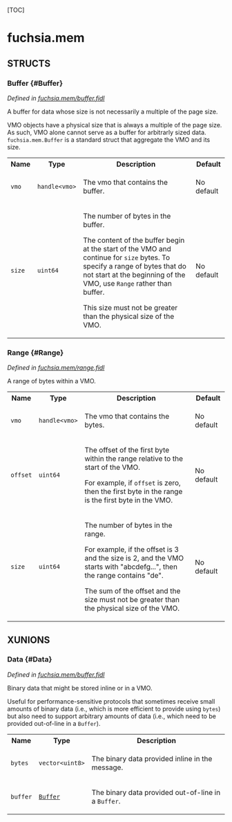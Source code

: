 [TOC]

# fuchsia.mem




## **STRUCTS**

### Buffer {#Buffer}
*Defined in [fuchsia.mem/buffer.fidl](https://fuchsia.googlesource.com/fuchsia/+/master/zircon/system/fidl/fuchsia-mem/buffer.fidl#14)*



<p>A buffer for data whose size is not necessarily a multiple of the page
size.</p>
<p>VMO objects have a physical size that is always a multiple of the page
size. As such, VMO alone cannot serve as a buffer for arbitrarly sized
data. <code>fuchsia.mem.Buffer</code> is a standard struct that aggregate the VMO
and its size.</p>


<table>
    <tr><th>Name</th><th>Type</th><th>Description</th><th>Default</th></tr><tr>
            <td><code>vmo</code></td>
            <td>
                <code>handle&lt;vmo&gt;</code>
            </td>
            <td><p>The vmo that contains the buffer.</p>
</td>
            <td>No default</td>
        </tr><tr>
            <td><code>size</code></td>
            <td>
                <code>uint64</code>
            </td>
            <td><p>The number of bytes in the buffer.</p>
<p>The content of the buffer begin at the start of the VMO and continue
for <code>size</code> bytes. To specify a range of bytes that do not start at
the beginning of the VMO, use <code>Range</code> rather than buffer.</p>
<p>This size must not be greater than the physical size of the VMO.</p>
</td>
            <td>No default</td>
        </tr>
</table>

### Range {#Range}
*Defined in [fuchsia.mem/range.fidl](https://fuchsia.googlesource.com/fuchsia/+/master/zircon/system/fidl/fuchsia-mem/range.fidl#8)*



<p>A range of bytes within a VMO.</p>


<table>
    <tr><th>Name</th><th>Type</th><th>Description</th><th>Default</th></tr><tr>
            <td><code>vmo</code></td>
            <td>
                <code>handle&lt;vmo&gt;</code>
            </td>
            <td><p>The vmo that contains the bytes.</p>
</td>
            <td>No default</td>
        </tr><tr>
            <td><code>offset</code></td>
            <td>
                <code>uint64</code>
            </td>
            <td><p>The offset of the first byte within the range relative to the start of
the VMO.</p>
<p>For example, if <code>offset</code> is zero, then the first byte in the range is
the first byte in the VMO.</p>
</td>
            <td>No default</td>
        </tr><tr>
            <td><code>size</code></td>
            <td>
                <code>uint64</code>
            </td>
            <td><p>The number of bytes in the range.</p>
<p>For example, if the offset is 3 and the size is 2, and the VMO starts
with &quot;abcdefg...&quot;, then the range contains &quot;de&quot;.</p>
<p>The sum of the offset and the size must not be greater than the
physical size of the VMO.</p>
</td>
            <td>No default</td>
        </tr>
</table>









## **XUNIONS**

### Data {#Data}
*Defined in [fuchsia.mem/buffer.fidl](https://fuchsia.googlesource.com/fuchsia/+/master/zircon/system/fidl/fuchsia-mem/buffer.fidl#34)*

<p>Binary data that might be stored inline or in a VMO.</p>
<p>Useful for performance-sensitive protocols that sometimes receive small
amounts of binary data (i.e., which is more efficient to provide using
<code>bytes</code>) but also need to support arbitrary amounts of data (i.e., which
need to be provided out-of-line in a <code>Buffer</code>).</p>

<table>
    <tr><th>Name</th><th>Type</th><th>Description</th></tr><tr>
            <td><code>bytes</code></td>
            <td>
                <code>vector&lt;uint8&gt;</code>
            </td>
            <td><p>The binary data provided inline in the message.</p>
</td>
        </tr><tr>
            <td><code>buffer</code></td>
            <td>
                <code><a class='link' href='#Buffer'>Buffer</a></code>
            </td>
            <td><p>The binary data provided out-of-line in a <code>Buffer</code>.</p>
</td>
        </tr></table>







